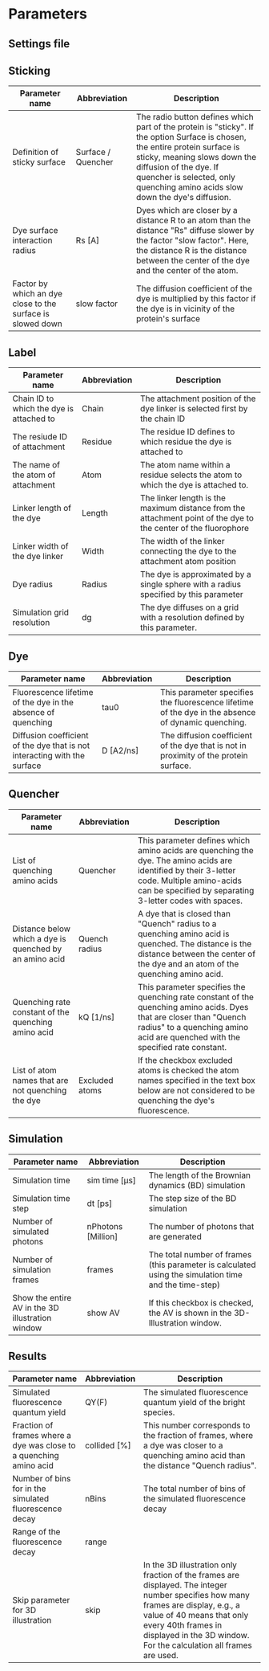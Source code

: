 # Parameters

## Settings file


## Sticking

| Parameter name | Abbreviation | Description |
|--------------------------------|--------------------|------------------------------------------------------------------------------------------------------------------------------------------------------------------------------------------------------------------------------------------------------------------------|
| Definition of sticky surface | Surface / Quencher | The radio button defines which part of the protein is "sticky". If the option Surface is chosen, the entire protein surface is sticky, meaning slows down the diffusion of the dye. If quencher is selected, only quenching amino acids slow down the dye's diffusion. |
| Dye surface interaction radius | Rs [A] | Dyes which are closer by a distance R to an atom than the distance "Rs" diffuse slower by the factor "slow factor". Here, the distance R is the distance between the center of the dye and the center of the atom. |
| Factor by which an dye close to the surface is slowed down | slow factor | The diffusion coefficient of the dye is multiplied by this factor if the dye is in vicinity of the protein's surface |

## Label

| Parameter name | Abbreviation | Description |
|------------------------------------------|--------------|-----------------------------------------------------------------------------------------------------------------|
| Chain ID to which the dye is attached to | Chain | The attachment position of the dye linker is selected first by the chain ID |
| The resiude ID of attachment | Residue | The residue ID defines to which residue the dye is attached to |
| The name of the atom of attachment | Atom | The atom name within a residue selects the atom to which the dye is attached to. |
| Linker length of the dye | Length | The linker length is the maximum distance from the attachment point of the dye to the center of the fluorophore |
| Linker width of the dye linker | Width | The width of the linker connecting the dye to the attachment atom position |
| Dye radius | Radius | The dye is approximated by a single sphere with a radius specified by this parameter |
| Simulation grid resolution | dg | The dye diffuses on a grid with a resolution defined by this parameter. |

## Dye

| Parameter name                                                            | Abbreviation | Description                                                                                        |
|---------------------------------------------------------------------------|--------------|----------------------------------------------------------------------------------------------------|
| Fluorescence lifetime of the dye in the absence of quenching              | tau0         | This parameter specifies the fluorescence lifetime of the dye in the absence of dynamic quenching. |
| Diffusion coefficient of the dye that is not interacting with the surface | D [A2/ns]    | The diffusion coefficient of the dye that is not in proximity of the protein surface.              |

## Quencher

| Parameter name                                          | Abbreviation   | Description                                                                                                                                                                                            |
|---------------------------------------------------------|----------------|--------------------------------------------------------------------------------------------------------------------------------------------------------------------------------------------------------|
| List of quenching amino acids                           | Quencher       | This parameter defines which amino acids are quenching the dye. The amino acids are identified by their 3-letter code. Multiple amino-acids can be specified by separating 3-letter codes with spaces. |
| Distance below which a dye is quenched by an amino acid | Quench radius  | A dye that is closed than "Quench" radius to a quenching amino acid is quenched. The distance is the distance between the center of the dye and an atom of the quenching amino acid.                   |
| Quenching rate constant of the quenching amino acid     | kQ [1/ns]      | This parameter specifies the quenching rate constant of the quenching amino acids. Dyes that are closer than "Quench radius" to a quenching amino acid are quenched with the specified rate constant.  |
| List of atom names that are not quenching the dye       | Excluded atoms | If the checkbox excluded atoms is checked the atom names specified in the text box below are not considered to be quenching the dye's fluorescence.                                                    |

## Simulation

| Parameter name                                   | Abbreviation       | Description                                                                                           |
|--------------------------------------------------|--------------------|-------------------------------------------------------------------------------------------------------|
| Simulation time                                  | sim time [µs]      | The length of the Brownian dynamics (BD) simulation                                                   |
| Simulation time step                             | dt [ps]            | The step size of the BD simulation                                                                    |
| Number of simulated photons                      | nPhotons [Million] | The number of photons that are generated                                                              |
| Number of simulation frames                      | frames             | The total number of frames (this parameter is calculated using the simulation time and the time-step) |
| Show the entire AV in the 3D illustration window | show AV            | If this checkbox is checked, the AV is shown in the 3D-Illustration window.                           |


## Results

| Parameter name                                                     | Abbreviation | Description                                                                                                                                                                                                                                               |
|--------------------------------------------------------------------|--------------|-----------------------------------------------------------------------------------------------------------------------------------------------------------------------------------------------------------------------------------------------------------|
| Simulated fluorescence quantum yield                               | QY(F)        | The simulated fluorescence quantum yield of the bright species.                                                                                                                                                                                           |
| Fraction of frames where a dye was close to a quenching amino acid | collided [%] | This number corresponds to the fraction of frames, where a dye was closer to a quenching amino acid than the distance "Quench radius".                                                                                                                    |
| Number of bins for in the simulated fluorescence decay             | nBins        | The total number of bins of the simulated fluorescence decay                                                                                                                                                                                              |
| Range of the fluorescence decay                                    | range        |                                                                                                                                                                                                                                                           |
| Skip parameter for 3D illustration                                 | skip         | In the 3D illustration only fraction of the frames are displayed. The integer number specifies how many frames are display, e.g., a value of 40 means that only every 40th frames in displayed in the 3D window. For the calculation all frames are used. |

